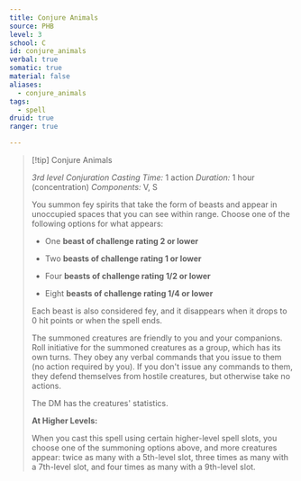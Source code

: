 ```yaml
---
title: Conjure Animals
source: PHB
level: 3
school: C
id: conjure_animals
verbal: true
somatic: true
material: false
aliases:
  - conjure_animals
tags:
  - spell
druid: true
ranger: true

---
```

>[!tip] Conjure Animals
>
> *3rd level Conjuration*
> *Casting Time:* 1 action
> *Duration:* 1 hour (concentration)
> *Components:* V, S
>
>You summon fey spirits that take the form of beasts and appear in unoccupied spaces that you can see within range. Choose one of the following options for what appears:
>
>-  One **beast of challenge rating 2 or lower**
>
>-  Two **beasts of challenge rating 1 or lower**
>
>-  Four **beasts of challenge rating 1/2 or lower**
>
>-  Eight **beasts of challenge rating 1/4 or lower**
>
>Each beast is also considered fey, and it disappears when it drops to 0 hit points or when the spell ends.
>
>The summoned creatures are friendly to you and your companions. Roll initiative for the summoned creatures as a group, which has its own turns. They obey any verbal commands that you issue to them (no action required by you). If you don't issue any commands to them, they defend themselves from hostile creatures, but otherwise take no actions.
>
>The DM has the creatures' statistics.
>
>**At Higher Levels:**
>
>When you cast this spell using certain higher-level spell slots, you choose one of the summoning options above, and more creatures appear: twice as many with a 5th-level slot, three times as many with a 7th-level slot, and four times as many with a 9th-level slot.
>

